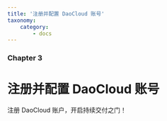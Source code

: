 ```yaml
---
title: '注册并配置 DaoCloud 账号'
taxonomy:
    category:
        - docs
---
```


### Chapter 3

# 注册并配置 DaoCloud 账号 

注册 DaoCloud 账户，开启持续交付之门！
